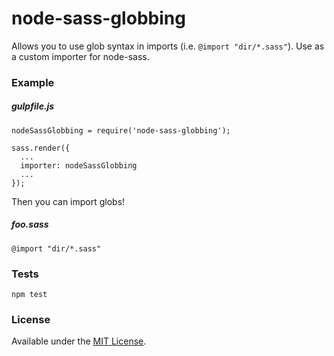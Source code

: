 # node-sass-globbing

Allows you to use glob syntax in imports (i.e. `@import "dir/*.sass"`). Use as a custom importer for node-sass.

### Example

##### gulpfile.js
````
nodeSassGlobbing = require('node-sass-globbing');

sass.render({
  ...
  importer: nodeSassGlobbing
  ...
});
````

Then you can import globs!

##### foo.sass
````
@import "dir/*.sass"
````

### Tests

````
npm test
````

### License
Available under the [MIT License](LICENSE.md).
